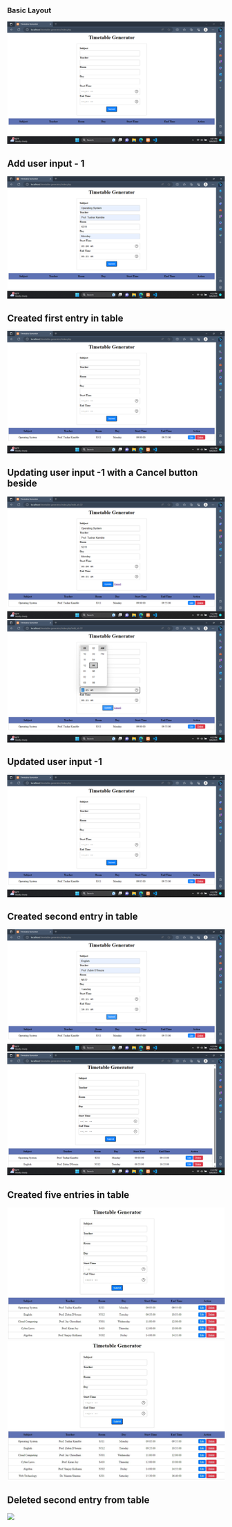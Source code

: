 <h3>Basic Layout</h3> 
<img src="./TimeTableCraft/Screenshots/Screenshot (19).png"></img>

<h2>Add user input - 1</h2> 
<img src="./TimeTableCraft/Screenshots/Screenshot (20).png"></img>

<h2>Created first entry in table</h2> 
<img src="./TimeTableCraft/Screenshots/Screenshot (21).png"></img>

<h2>Updating user input -1 with a Cancel button beside </h2> 
<img src="./TimeTableCraft/Screenshots/Screenshot (22).png"></img>
<img src="./TimeTableCraft/Screenshots/Screenshot (23).png"></img>

<h2>Updated user input -1</h2> 
<img src="./TimeTableCraft/Screenshots/Screenshot (24).png"></img>

<h2>Created second entry in table</h2> 
<img src="./TimeTableCraft/Screenshots/Screenshot (25).png"></img>
<img src="./TimeTableCraft/Screenshots/Screenshot (26).png"></img>

<h2>Created five entries in table</h2> 
<img src="./TimeTableCraft/Screenshots/Screenshot(27).jpeg"></img>
<img src="./TimeTableCraft/Screenshots/Screenshot(28).jpeg"></img>

<h2>Deleted second entry from table</h2> 
<img src="./TimeTableCraft/Screenshots/Screenshot(29).png"></img>





